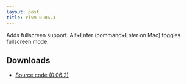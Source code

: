 ```yaml
---
layout: post
title: rlvm 0.06.3
---
```


Adds fullscreen support. Alt+Enter (command+Enter on Mac) toggles fullscreen
mode.

<h2>Downloads</h2>
<ul>
  <li class="sourceicon">
    <a href="http://github.com/eglaysher/rlvm/tarball/release-0.06.3"
       onClick="_gaq.push(['_trackEvent', 'Download', 'source-0.6.3']);">
      Source code (0.06.2)
    </a>
  </li>
</ul>
